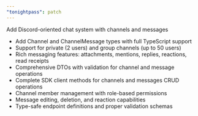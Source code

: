```yaml
---
"tonightpass": patch
---
```


Add Discord-oriented chat system with channels and messages

- Add Channel and ChannelMessage types with full TypeScript support
- Support for private (2 users) and group channels (up to 50 users)
- Rich messaging features: attachments, mentions, replies, reactions, read receipts
- Comprehensive DTOs with validation for channel and message operations
- Complete SDK client methods for channels and messages CRUD operations
- Channel member management with role-based permissions
- Message editing, deletion, and reaction capabilities
- Type-safe endpoint definitions and proper validation schemas